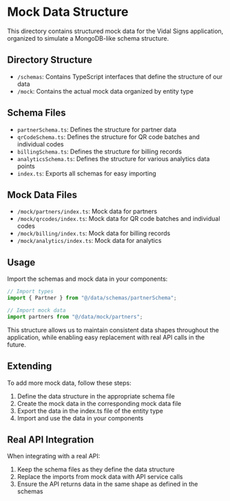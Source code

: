# Mock Data Structure

This directory contains structured mock data for the Vidal Signs application, organized to simulate a MongoDB-like schema structure.

## Directory Structure

- `/schemas`: Contains TypeScript interfaces that define the structure of our data
- `/mock`: Contains the actual mock data organized by entity type

## Schema Files

- `partnerSchema.ts`: Defines the structure for partner data
- `qrCodeSchema.ts`: Defines the structure for QR code batches and individual codes
- `billingSchema.ts`: Defines the structure for billing records
- `analyticsSchema.ts`: Defines the structure for various analytics data points
- `index.ts`: Exports all schemas for easy importing

## Mock Data Files

- `/mock/partners/index.ts`: Mock data for partners
- `/mock/qrcodes/index.ts`: Mock data for QR code batches and individual codes
- `/mock/billing/index.ts`: Mock data for billing records
- `/mock/analytics/index.ts`: Mock data for analytics

## Usage

Import the schemas and mock data in your components:

```typescript
// Import types
import { Partner } from "@/data/schemas/partnerSchema";

// Import mock data
import partners from "@/data/mock/partners";
```

This structure allows us to maintain consistent data shapes throughout the application, while enabling easy replacement with real API calls in the future.

## Extending

To add more mock data, follow these steps:

1. Define the data structure in the appropriate schema file
2. Create the mock data in the corresponding mock data file
3. Export the data in the index.ts file of the entity type
4. Import and use the data in your components

## Real API Integration

When integrating with a real API:

1. Keep the schema files as they define the data structure
2. Replace the imports from mock data with API service calls
3. Ensure the API returns data in the same shape as defined in the schemas 